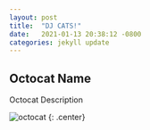 ```yaml
---
layout: post
title:  "DJ CATS!"
date:   2021-01-13 20:38:12 -0800
categories: jekyll update
---
```

## Octocat Name

Octocat Description

![octocat](https://octodex.github.com/images/catstello.png)
{: .center}